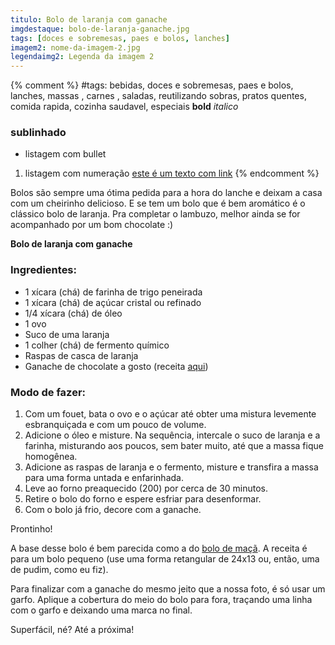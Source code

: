 ```yaml
---
titulo: Bolo de laranja com ganache
imgdestaque: bolo-de-laranja-ganache.jpg
tags: [doces e sobremesas, paes e bolos, lanches]
imagem2: nome-da-imagem-2.jpg
legendaimg2: Legenda da imagem 2
---
```

{% comment %}
#tags: bebidas, doces e sobremesas, paes e bolos, lanches, massas , carnes , saladas, reutilizando sobras, pratos quentes, comida rapida, cozinha saudavel, especiais
**bold**
*italico*
### sublinhado
* listagem com bullet
1. listagem com numeração
[este é um texto com link](https://www.enderecodolink.com)
{% endcomment %}

Bolos são sempre uma ótima pedida para a hora do lanche e deixam a casa com um cheirinho delicioso. E se tem um bolo que é bem aromático é o clássico bolo de laranja. Pra completar o lambuzo, melhor ainda se for acompanhado por um bom chocolate :)

**Bolo de laranja com ganache**

### Ingredientes:

* 1 xícara (chá) de farinha de trigo peneirada
* 1 xícara (chá) de açúcar cristal ou refinado
* 1/4 xícara (chá) de óleo
* 1 ovo 
* Suco de uma laranja
* 1 colher (chá) de fermento químico
* Raspas de casca de laranja
* Ganache de chocolate a gosto (receita [aqui](http://paneladepau.com.br/bolo-tangerina-ganache))

### Modo de fazer:

1. Com um fouet, bata o ovo e o açúcar até obter uma mistura levemente esbranquiçada e com um pouco de volume. 
2. Adicione o óleo e misture. Na sequência, intercale o suco de laranja e a farinha, misturando aos poucos, sem bater muito, até que a massa fique homogênea. 
3. Adicione as raspas de laranja e o fermento, misture e transfira a massa para uma forma untada e enfarinhada. 
4. Leve ao forno preaquecido (200) por cerca de 30 minutos. 
5. Retire o bolo do forno e espere esfriar para desenformar. 
6. Com o bolo já frio, decore com a ganache. 

Prontinho! 

A base desse bolo é bem parecida como a do [bolo de maçã](http://paneladepau.com.br/bolo-de-maca). A receita é para um bolo pequeno (use uma forma retangular de 24x13 ou, então, uma de pudim, como eu fiz). 

Para finalizar com a ganache do mesmo jeito que a nossa foto, é só usar um garfo. Aplique a cobertura do meio do bolo para fora, traçando uma linha com o garfo e deixando uma marca no final. 

Superfácil, né? 
Até a próxima!
